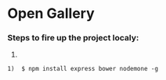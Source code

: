 # Open Gallery

### Steps to fire up the project localy:

1. 
```
1)	$ npm install express bower nodemone -g
```
